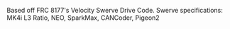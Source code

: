Based off FRC 8177's Velocity Swerve Drive Code.
Swerve specifications:
MK4i L3 Ratio, NEO, SparkMax, CANCoder, Pigeon2

